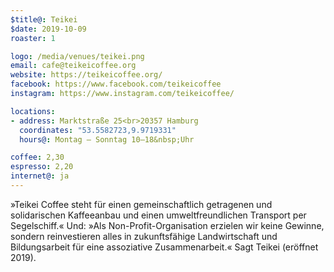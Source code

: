 ```yaml
---
$title@: Teikei
$date: 2019-10-09
roaster: 1

logo: /media/venues/teikei.png
email: cafe@teikeicoffee.org
website: https://teikeicoffee.org/
facebook: https://www.facebook.com/teikeicoffee
instagram: https://www.instagram.com/teikeicoffee/

locations:
- address: Marktstraße 25<br>20357 Hamburg
  coordinates: "53.5582723,9.9719331"
  hours@: Montag – Sonntag 10–18&nbsp;Uhr

coffee: 2,30
espresso: 2,20
internet@: ja
---
```


»Teikei Coffee steht für einen gemeinschaftlich getragenen und solidarischen Kaffeeanbau und einen umweltfreundlichen Transport per Segelschiff.« Und: »Als Non-Profit-Organisation erzielen wir keine Gewinne, sondern reinvestieren alles in zukunftsfähige Landwirtschaft und Bildungsarbeit für eine assoziative Zusammenarbeit.« Sagt Teikei (eröffnet 2019).